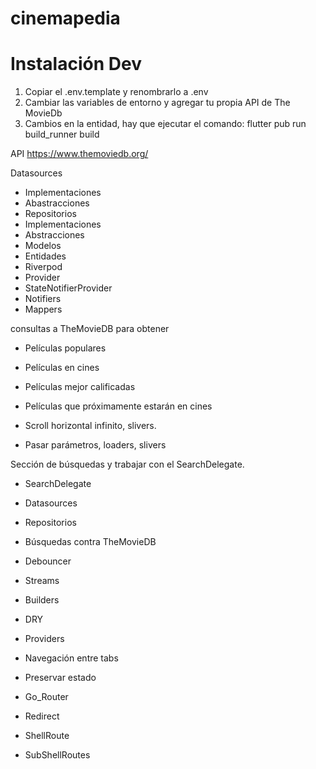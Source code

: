 # cinemapedia



# Instalación Dev
1. Copiar el .env.template y renombrarlo a .env
2. Cambiar las variables de entorno y agregar tu propia API de The MovieDb
3. Cambios en la entidad, hay que ejecutar el comando:
    flutter pub run build_runner build

API
https://www.themoviedb.org/


Datasources

- Implementaciones
- Abastracciones
- Repositorios
- Implementaciones
- Abstracciones
- Modelos
- Entidades
- Riverpod
- Provider
- StateNotifierProvider
- Notifiers
- Mappers


consultas a TheMovieDB para obtener
- Películas populares
- Películas en cines
- Películas mejor calificadas
- Películas que próximamente estarán en cines

- Scroll horizontal infinito, slivers.
- Pasar parámetros, loaders, slivers

Sección de búsquedas y trabajar con el SearchDelegate.
- SearchDelegate
- Datasources
- Repositorios
- Búsquedas contra TheMovieDB
- Debouncer
- Streams
- Builders
- DRY
- Providers

- Navegación entre tabs
- Preservar estado
- Go_Router
- Redirect
- ShellRoute
- SubShellRoutes